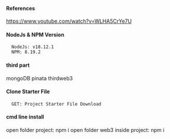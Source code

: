 #### References
https://www.youtube.com/watch?v=WLHA5CrYe7U

#### NodeJs & NPM Version
```https://nodejs.org/en/download
  NodeJs: v18.12.1
  NPM: 8.19.2
```

#### third part
mongoDB
pinata
thirdweb3

#### Clone Starter File

```https://github.com/daulathussain/Airdrop-Crypto-Starter-File
  GET: Project Starter File Download
```
#### cmd line install
open folder project: npm i
open folder web3 inside project: npm i
